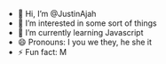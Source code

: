 - 👋 Hi, I’m @JustinAjah
- 👀 I’m interested in some sort of things 
- 🌱 I’m currently learning Javascript
- 😄 Pronouns: I you we they, he she it
- ⚡ Fun fact: M
